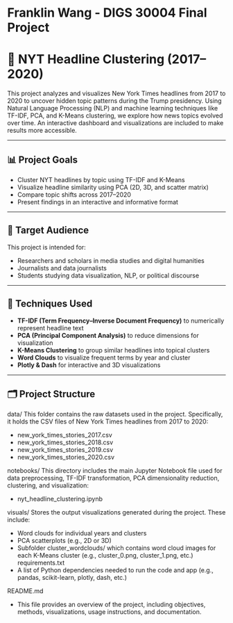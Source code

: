 # Franklin Wang - DIGS 30004 Final Project

# 📰 NYT Headline Clustering (2017–2020)

This project analyzes and visualizes New York Times headlines from 2017 to 2020 to uncover hidden topic patterns during the Trump presidency. Using Natural Language Processing (NLP) and machine learning techniques like TF-IDF, PCA, and K-Means clustering, we explore how news topics evolved over time. An interactive dashboard and visualizations are included to make results more accessible.

---

## 📊 Project Goals

- Cluster NYT headlines by topic using TF-IDF and K-Means
- Visualize headline similarity using PCA (2D, 3D, and scatter matrix)
- Compare topic shifts across 2017–2020
- Present findings in an interactive and informative format

---

## 🎯 Target Audience

This project is intended for:
- Researchers and scholars in media studies and digital humanities
- Journalists and data journalists
- Students studying data visualization, NLP, or political discourse

---

## 🧠 Techniques Used

- **TF-IDF (Term Frequency–Inverse Document Frequency)** to numerically represent headline text
- **PCA (Principal Component Analysis)** to reduce dimensions for visualization
- **K-Means Clustering** to group similar headlines into topical clusters
- **Word Clouds** to visualize frequent terms by year and cluster
- **Plotly & Dash** for interactive and 3D visualizations

---

## 🗂 Project Structure
data/
This folder contains the raw datasets used in the project. Specifically, it holds the CSV files of New York Times headlines from 2017 to 2020:
- new_york_times_stories_2017.csv
- new_york_times_stories_2018.csv
- new_york_times_stories_2019.csv
- new_york_times_stories_2020.csv

notebooks/
This directory includes the main Jupyter Notebook file used for data preprocessing, TF-IDF transformation, PCA dimensionality reduction, clustering, and visualization:
- nyt_headline_clustering.ipynb

visuals/
Stores the output visualizations generated during the project. These include:
- Word clouds for individual years and clusters
- PCA scatterplots (e.g., 2D or 3D)
- Subfolder cluster_wordclouds/ which contains word cloud images for each K-Means cluster (e.g., cluster_0.png, cluster_1.png, etc.)
requirements.txt
- A list of Python dependencies needed to run the code and app (e.g., pandas, scikit-learn, plotly, dash, etc.)

README.md
- This file provides an overview of the project, including objectives, methods, visualizations, usage instructions, and documentation.



